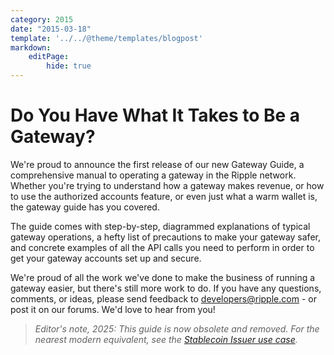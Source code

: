 ```yaml
---
category: 2015
date: "2015-03-18"
template: '../../@theme/templates/blogpost'
markdown:
    editPage:
        hide: true
---
```

# Do You Have What It Takes to Be a Gateway?

We're proud to announce the first release of our new Gateway Guide, a comprehensive manual to operating a gateway in the Ripple network. Whether you're trying to understand how a gateway makes revenue, or how to use the authorized accounts feature, or even just what a warm wallet is, the gateway guide has you covered.

The guide comes with step-by-step, diagrammed explanations of typical gateway operations, a hefty list of precautions to make your gateway safer, and concrete examples of all the API calls you need to perform in order to get your gateway accounts set up and secure.

We're proud of all the work we've done to make the business of running a gateway easier, but there's still more work to do. If you have any questions, comments, or ideas, please send feedback to <developers@ripple.com> - or post it on our forums. We'd love to hear from you!

> _Editor's note, 2025: This guide is now obsolete and removed. For the nearest modern equivalent, see the [Stablecoin Issuer use case](/docs/use-cases/tokenization/stablecoin-issuer)._

